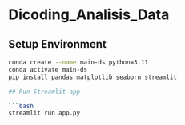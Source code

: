# Dicoding_Analisis_Data

## Setup Environment

```bash
conda create --name main-ds python=3.11
conda activate main-ds
pip install pandas matplotlib seaborn streamlit

## Run Streamlit app

```bash
streamlit run app.py
